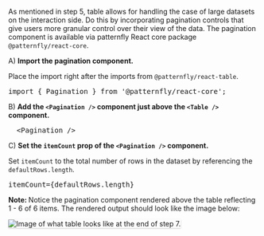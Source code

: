 As mentioned in step 5, table allows for handling the case of large datasets on the interaction side. Do this by incorporating pagination controls that give users more granular control over their view of the data. The pagination component is available via patternfly React core package `@patternfly/react-core`.

A) <strong>Import the pagination component.</strong>

Place the import right after the imports from  `@patternfly/react-table`.

<pre class="file">
import { Pagination } from '@patternfly/react-core';
</pre>

B) <strong>Add the `<Pagination />` component just above the `<Table />` component.</strong>

<pre class="file">
  &lt;Pagination /&gt;
</pre>

C) <strong>Set the `itemCount` prop of the `<Pagination />` component.</strong>

Set `itemCount` to the total number of rows in the dataset by referencing the `defaultRows.length`.

<pre class="file">
itemCount={defaultRows.length}
</pre>

<strong>Note: </strong> Notice the pagination component rendered above the table reflecting 1 - 6 of 6 items. The rendered output should look like the image below:

<img src="table-intro/assets/step-7-complete.png" alt="Image of what table looks like at the end of step 7." style="box-shadow: rgba(3, 3, 3, 0.2) 0px 1.25px 2.5px 0px;" />
